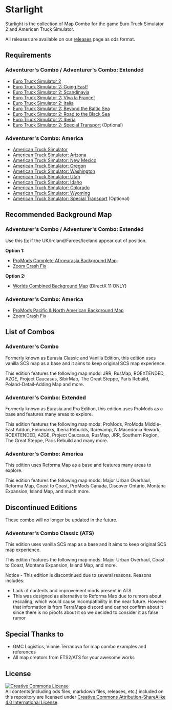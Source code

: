 # Starlight
Starlight is the collection of Map Combo for the game Euro Truck Simulator 2 and American Truck Simulator.

All releases are available on our [releases](https://github.com/MysticMoonlight/StarlightMap/releases) page as ods format.

## Requirements
### Adventurer's Combo / Adventurer's Combo: Extended
* [Euro Truck Simulator 2](https://store.steampowered.com/app/227300/)
* [Euro Truck Simulator 2: Going East!](https://store.steampowered.com/app/227310/)
* [Euro Truck Simulator 2: Scandinavia](https://store.steampowered.com/app/304212/)
* [Euro Truck Simulator 2: Viva la France!](https://store.steampowered.com/app/531130/)
* [Euro Truck Simulator 2: Italia](https://store.steampowered.com/app/558244/)
* [Euro Truck Simulator 2: Beyond the Baltic Sea](https://store.steampowered.com/app/925580/)
* [Euro Truck Simulator 2: Road to the Black Sea](https://store.steampowered.com/app/1056760/)
* [Euro Truck Simulator 2: Iberia](https://store.steampowered.com/app/1209460/)
* [Euro Truck Simulator 2: Special Transport](https://store.steampowered.com/app/558245) (Optional)

### Adventurer's Combo: America
* [American Truck Simulator](https://store.steampowered.com/app/270880/)
* [American Truck Simulator: Arizona](https://store.steampowered.com/app/463740/)
* [American Truck Simulator: New Mexico](https://store.steampowered.com/app/684630/)
* [American Truck Simulator: Oregon](https://store.steampowered.com/app/800370/)
* [American Truck Simulator: Washington](https://store.steampowered.com/app/1015160/)
* [American Truck Simulator: Utah](https://store.steampowered.com/app/1104880/)
* [American Truck Simulator: Idaho](https://store.steampowered.com/app/1209470/)
* [American Truck Simulator: Colorado](https://store.steampowered.com/app/1209471/)
* [American Truck Simulator: Wyoming](https://store.steampowered.com/app/1415692/)
* [American Truck Simulator: Special Transport](https://store.steampowered.com/app/962750) (Optional)

## Recommended Background Map
### Adventurer's Combo / Adventurer's Combo: Extended
Use this [fix](https://truckymods.io/euro-truck-simulator-2/ui/scs-scale-hack-disable) if the UK/Ireland/Faroes/Iceland appear out of position.

**Option 1:**
* [ProMods Complete Afroeurasia Background Map](https://steamcommunity.com/sharedfiles/filedetails/?id=2485894487)
* [Zoom Crash Fix](https://steamcommunity.com/sharedfiles/filedetails/?id=2701258039) 

**Option 2:**
* [Worlds Combined Background Map](https://truckymods.io/euro-truck-simulator-2/ui/worlds-combined-background-map) (DirectX 11 ONLY)

### Adventurer's Combo: America
* [ProMods Pacific & North American Background Map](https://steamcommunity.com/sharedfiles/filedetails/?id=2618624602)
* [Zoom Crash Fix](https://sharemods.com/8p9xpdozm6f7/CRASHFIX_HUGE_COMBOS.scs.html)

## List of Combos
### Adventurer's Combo
Formerly known as Eurasia Classic and Vanilla Edition, this edition uses vanilla SCS map as a base and it aims to keep original SCS map experience.

This edition features the following map mods: JRR, RusMap, ROEXTENDED, AZGE, Project Caucasus, SibirMap, The Great Steppe, Paris Rebuild, Poland-Detail-Adding Map and more.

### Adventurer's Combo: Extended
Formerly known as Eurasia and Pro Edition, this edition uses ProMods as a base and features many areas to explore.

This edition features the following map mods: ProMods, ProMods Middle-East Addon, Finnmarks, Iberia Rebuilds, Itarevamp, N.Macedonia Rework, ROEXTENDED, AZGE, Project Caucasus, RusMap, JRR, Southern Region, The Great Steppe, Paris Rebuild and many more.

### Adventurer's Combo: America
This edition uses Reforma Map as a base and features many areas to explore.

This edition features the following map mods: Major Urban Overhaul, Reforma Map, Coast to Coast, ProMods Canada, Discover Ontario, Montana Expansion, Island Map, and much more.

## Discontinued Editions
These combo will no longer be updated in the future.
### Adventurer's Combo Classic (ATS)
This edition uses vanilla SCS map as a base and it aims to keep original SCS map experience.

This edition features the following map mods: Major Urban Overhaul, Coast to Coast, Montana Expansion, Island Map, and more.

Notice - This edition is discontinued due to several reasons. Reasons includes:
* Lack of contents and improvement mods present in ATS
* This was designed as alternative to Reforma Map due to rumors about rescaling, which would cause incompatibility in the near future. However that information is from TerraMaps discord and cannot confirm about it since there is no proofs about it so we decided to consider it as false rumor

## Special Thanks to
* GMC Logistics, Vinnie Terranova for map combo examples and references
* All map creators from ETS2/ATS for your awesome works

## License
<a rel="license" href="http://creativecommons.org/licenses/by-sa/4.0/"><img alt="Creative Commons License" style="border-width:0" src="https://i.creativecommons.org/l/by-sa/4.0/88x31.png" /></a><br />All contents(including ods files, markdown files, releases, etc.) included on this repository are licensed under <a rel="license" href="http://creativecommons.org/licenses/by-sa/4.0/">Creative Commons Attribution-ShareAlike 4.0 International License</a>.